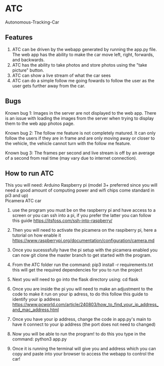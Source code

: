 # ATC
Autonomous-Tracking-Car

## Features 
1) ATC can be driven by the webapp generated by running the app.py file. The web app has the ability to make the car move left, right, forwards, and backwards. 
2) ATC has the ability to take photos and store photos using the "take picture" button. 
3) ATC can show a live stream of what the car sees
4) ATC can do a simple follow me going fowards to follow the user as the user gets further away from the car.

## Bugs 
Known bug 1: 
Images in the server are not displayed to the web app. There is an issue with loading the images from the server when trying to display them to the web app photos page.

Known bug 2: 
The follow me feature is not completely matured. It can only follow the users if they are in frame and are only moving away or closer to the vehicle, the vehicle cannot turn with the follow me feature.

Known bug 3: 
The frames per second and live stream is off by an average of a second from real time (may vary due to internet connection).

## How to run ATC 
This you will need:
  Arduino 
  Raspberry pi (model 3+ preferred since you will need a good amount of computing power and wifi chips come standard in   pi3 and up)  
  Picamera 
  ATC car

1) use the program you must be on the raspberry pi and have access to a screen or you can ssh into a pi, if you prefer the latter you can follow this guide https://itsfoss.com/ssh-into-raspberry/

2) Then you will need to activate the picamera on the raspiberry pi, here a tutorial on how enable it          https://www.raspberrypi.org/documentation/configuration/camera.md

2) Once you sucesssfully have the pi setup with the picamera enabled you can now git clone the master branch to get started with the program. 

3) From the ATC folder run the command: pip3 install -r requirements.txt 
   this will get the required dependencies for you to run the project 
   
4) Next you will need to go into the flask directory using: cd flask

5) Once you are inside the pi you will need to make an adjustment to the code to make it run on your ip adress, to do this follow this guide to identify your ip address https://www.pcworld.com/article/240803/how_to_find_your_ip_address_and_mac_address.html

6) Once you have your ip address, change the code in app.py's main to have it connect to your ip address (the port does not need to changed)

7) Now you will be able to run the program! to do this you type in the command: python3 app.py 

8) Once it is running the terminal will give you and address which you can copy and paste into your browser to access the webapp to control the car! 
